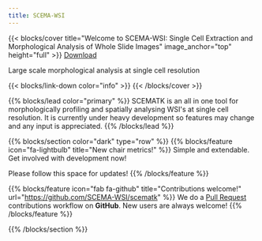 ```yaml
---
title: SCEMA-WSI
---
```


{{< blocks/cover title="Welcome to SCEMA-WSI: Single Cell Extraction and Morphological Analysis of Whole Slide Images" image_anchor="top" height="full" >}}
<a class="btn btn-lg btn-secondary me-3 mb-4" href="https://github.com/SCEMA-WSI/scematk">
  Download <i class="fab fa-github ms-2 "></i>
</a>
<p class="lead mt-5">Large scale morphological analysis at single cell resolution</p>
{{< blocks/link-down color="info" >}}
{{< /blocks/cover >}}


{{% blocks/lead color="primary" %}}
SCEMATK is an all in one tool for morphologically profiling and spatially analysing WSI's at single cell resolution.
It is currently under heavy development so features may change and any input is appreciated.
{{% /blocks/lead %}}


{{% blocks/section color="dark" type="row" %}}
{{% blocks/feature icon="fa-lightbulb" title="New chair metrics!" %}}
Simple and extendable. Get involved with development now!

Please follow this space for updates!
{{% /blocks/feature %}}


{{% blocks/feature icon="fab fa-github" title="Contributions welcome!" url="https://github.com/SCEMA-WSI/scematk" %}}
We do a [Pull Request](https://github.com/SCEMA-WSI/scematk/pulls) contributions workflow on **GitHub**. New users are always welcome!
{{% /blocks/feature %}}


{{% /blocks/section %}}